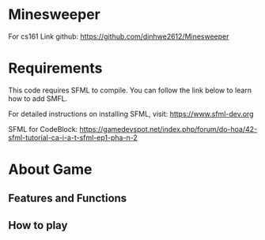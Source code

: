 # Minesweeper
For cs161
Link github: https://github.com/dinhwe2612/Minesweeper
# Requirements
This code requires SFML to compile. You can follow the link below to learn how to add SMFL.

For detailed instructions on installing SFML, visit: https://www.sfml-dev.org

SFML for CodeBlock: https://gamedevspot.net/index.php/forum/do-hoa/42-sfml-tutorial-ca-i-a-t-sfml-ep1-pha-n-2
# About Game
## Features and Functions

## How to play
